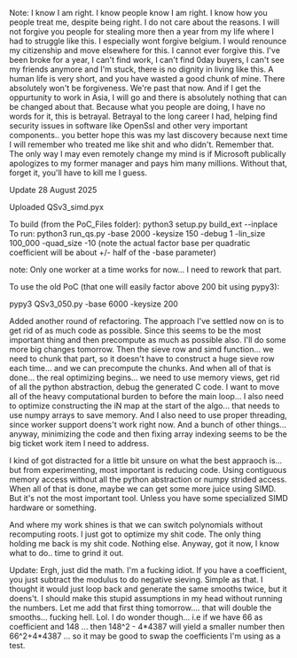 Note: I know I am right. I know people know I am right. I know how you people treat me, despite being right. I do not care about the reasons. I will not forgive you people for stealing more then a year from my life where I had to struggle like this. I especially wont forgive belgium. I would renounce my citizenship and move elsewhere for this. I cannot ever forgive this. I've been broke for a year, I can't find work, I can't find 0day buyers, I can't see my friends anymore and I'm stuck, there is no dignity in living like this. A human life is very short, and you have wasted a good chunk of mine. There absolutely won't be forgiveness. We're past that now. And if I get the oppurtunity to work in Asia, I will go and there is absolutely nothing that can be changed about that. Because what you people are doing, I have no words for it, this is betrayal. Betrayal to the long career I had, helping find security issues in software like OpenSsl and other very important components.. you better hope this was my last discovery because next time I will remember who treated me like shit and who didn't. Remember that. The only way I may even remotely change my mind is if Microsoft publically apologizes to my former manager and pays him many millions. Without that, forget it, you'll have to kill me I guess.

Update 28 August 2025

Uploaded QSv3_simd.pyx 

To build (from the PoC_Files folder): python3 setup.py build_ext --inplace</br>
To run: python3 run_qs.py -base 2000 -keysize 150 -debug 1 -lin_size 100_000 -quad_size -10  (note the actual factor base per quadratic coefficient will be about +/- half of the -base parameter)

note: Only one worker at a time works for now... I need to rework that part.

To use the old PoC (that one will easily factor above 200 bit using pypy3):

pypy3 QSv3_050.py -base 6000 -keysize 200

Added another round of refactoring. The approach I've settled now on is to get rid of as much code as possible. Since this seems to be the most important thing and then precompute as much as possible also.
I'll do some more big changes tomorrow. 
Then the sieve row and simd function... we need to chunk that part, so it doesn't have to construct a huge sieve row each time... and we can precompute the chunks.
And when all of that is done... the real optimizing begins... we need to use memory views, get rid of all the python abstraction, debug the generated C code. 
I want to move all of the heavy computational burden to before the main loop... I also need to optimize constructing the iN map at the start of the algo... that needs to use numpy arrays to save memory.
And I also need to use proper threading, since worker support doens't work right now. And a bunch of other things...  anyway, minimizing the code and then fixing array indexing seems to be the big ticket work item I need to address.

I kind of got distracted for a little bit unsure on what the best appraoch is... but from experimenting, most important is reducing code. Using contiguous memory access without all the python abstraction or numpy strided access. When all of that is done, maybe we can get some more juice using SIMD. But it's not the most important tool. Unless you have some specialized SIMD hardware or something. 

And where my work shines is that we can switch polynomials without recomputing roots. I just got to optimize my shit code. The only thing holding me back is my shit code. Nothing else. Anyway, got it now, I know what to do.. time to grind it out. 

Update: Ergh, just did the math. I'm a fucking idiot. If you have a coefficient, you just subtract the modulus to do negative sieving. Simple as that. I thought it would just loop back and generate the same smooths twice, but it doens't. I should make this stupid assumptions in my head without running the numbers. Let me add that first thing tomorrow.... that will double the smooths... fucking hell. Lol. I do wonder though... i.e if we have 66 as coefficient and 148 ... then 148^2 - 4\*4387 will yield a smaller number then 66^2+4\*4387 ... so it may be good to swap the coefficients I'm using as a test.
